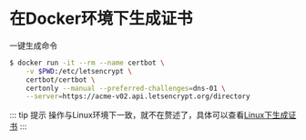 # 在Docker环境下生成证书

一键生成命令


```bash
$ docker run -it --rm --name certbot \
    -v $PWD:/etc/letsencrypt \
    certbot/certbot \
    certonly --manual --preferred-challenges=dns-01 \
    --server=https://acme-v02.api.letsencrypt.org/directory
```

::: tip 提示
操作与Linux环境下一致，就不在赘述了，具体可以查看[Linux下生成证书](./Linux下生成证书.md)
:::
